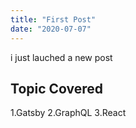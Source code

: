 ```yaml
---
title: "First Post"
date: "2020-07-07"
---
```


i just lauched a new post

## Topic Covered

1.Gatsby
2.GraphQL
3.React
